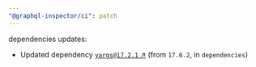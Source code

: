 ```yaml
---
"@graphql-inspector/ci": patch
---
```

dependencies updates:
  - Updated dependency [`yargs@17.2.1` ↗︎](https://www.npmjs.com/package/yargs/v/17.2.1) (from `17.6.2`, in `dependencies`)

